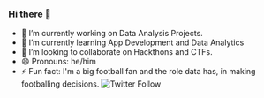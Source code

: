 ### Hi there 👋

- 🔭 I’m currently working on Data Analysis Projects.
- 🌱 I’m currently learning App Development and Data Analytics
- 👯 I’m looking to collaborate on Hackthons and CTFs.
- 😄 Pronouns: he/him
- ⚡ Fun fact: I'm a big football fan and the role data has, in making footballing decisions.
![Twitter Follow](https://img.shields.io/twitter/follow/<@akjmks>?style=social)
